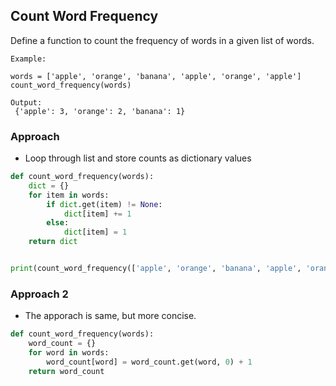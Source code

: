 ## Count Word Frequency
Define a function to count the frequency of words in a given list of words.

```
Example:

words = ['apple', 'orange', 'banana', 'apple', 'orange', 'apple'] 
count_word_frequency(words) 

Output:
 {'apple': 3, 'orange': 2, 'banana': 1}
```

### Approach
- Loop through list and store counts as dictionary values

```py
def count_word_frequency(words):
    dict = {}
    for item in words:
        if dict.get(item) != None:
            dict[item] += 1
        else:
            dict[item] = 1
    return dict


print(count_word_frequency(['apple', 'orange', 'banana', 'apple', 'orange', 'apple']))
```

### Approach 2
- The apporach is same, but more concise.


```py
def count_word_frequency(words):
    word_count = {}
    for word in words:
        word_count[word] = word_count.get(word, 0) + 1
    return word_count
```